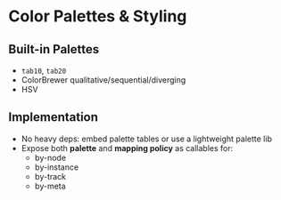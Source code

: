 # Color Palettes & Styling

## Built-in Palettes
- `tab10`, `tab20`
- ColorBrewer qualitative/sequential/diverging
- HSV

## Implementation
- No heavy deps: embed palette tables or use a lightweight palette lib
- Expose both **palette** and **mapping policy** as callables for:
  - by-node
  - by-instance
  - by-track
  - by-meta